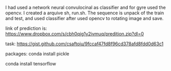 I had used a network neural convulocinal as classifier and for gyre used the opencv.
I created a arquive sh, run.sh. The sequence is unpack of the train and test, and used classifier after used opencv to rotating image and save.

link of prediction is: https://www.dropbox.com/s/cbh0qjg1y2ivmuq/predition.zip?dl=0

task:
https://gist.github.com/csaftoiu/9fccaf47fd8f96cd378afd8fdd0d63c1

packages:
conda install pickle

conda install tensorflow 